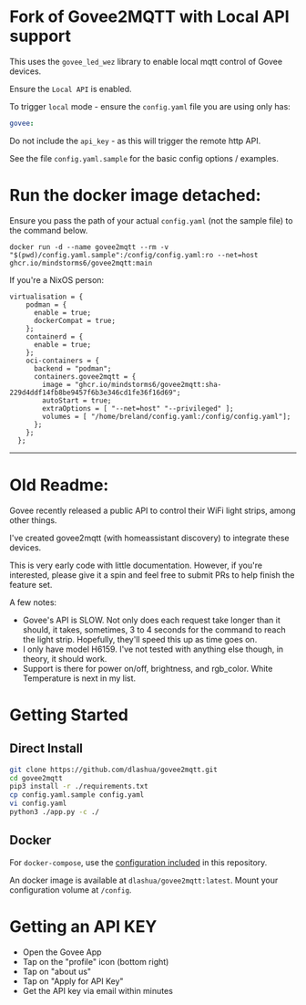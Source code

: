 # Fork of Govee2MQTT with Local API support

This uses the `govee_led_wez` library to enable local mqtt control of Govee devices.

Ensure the `Local API` is enabled.

To trigger `local` mode - ensure the `config.yaml` file you are using only has:

```yaml
govee:
```

Do not include the `api_key` - as this will trigger the remote http API. 

See the file `config.yaml.sample` for the basic config options / examples. 

# Run the docker image detached:

Ensure you pass the path of your actual `config.yaml` (not the sample file) to the command below. 

```
docker run -d --name govee2mqtt --rm -v "$(pwd)/config.yaml.sample":/config/config.yaml:ro --net=host ghcr.io/mindstorms6/govee2mqtt:main
```

If you're a NixOS person:

```
virtualisation = {
    podman = {
      enable = true;
      dockerCompat = true;
    };
    containerd = {
      enable = true;
    };
    oci-containers = {
      backend = "podman";
      containers.govee2mqtt = {
        image = "ghcr.io/mindstorms6/govee2mqtt:sha-229d4ddf14fb8be9457f6b3e346cd1fe36f16d69";
        autoStart = true;
        extraOptions = [ "--net=host" "--privileged" ];
        volumes = [ "/home/breland/config.yaml:/config/config.yaml"];
      };
    };
  };
```


---

# Old Readme:

Govee recently released a public API to control their WiFi light strips, among other things.

I've created govee2mqtt (with homeassistant discovery) to integrate these devices.

This is very early code with little documentation. However, if you're interested, please give it a spin and feel free to submit PRs to help finish the feature set.

A few notes:
* Govee's API is SLOW. Not only does each request take longer than it should, it takes, sometimes, 3 to 4 seconds for the command to reach the light strip. Hopefully, they'll speed this up as time goes on.
* I only have model H6159. I've not tested with anything else though, in theory, it should work.
* Support is there for power on/off, brightness, and rgb_color. White Temperature is next in my list.

# Getting Started
## Direct Install
```bash
git clone https://github.com/dlashua/govee2mqtt.git
cd govee2mqtt
pip3 install -r ./requirements.txt
cp config.yaml.sample config.yaml
vi config.yaml
python3 ./app.py -c ./
```

## Docker
For `docker-compose`, use the [configuration included](https://github.com/dlashua/govee2mqtt/blob/master/docker-compose.yaml) in this repository.

An docker image is available at `dlashua/govee2mqtt:latest`. Mount your configuration volume at `/config`.


# Getting an API KEY
* Open the Govee App
* Tap on the "profile" icon (bottom right)
* Tap on "about us"
* Tap on "Apply for API Key"
* Get the API key via email within minutes

